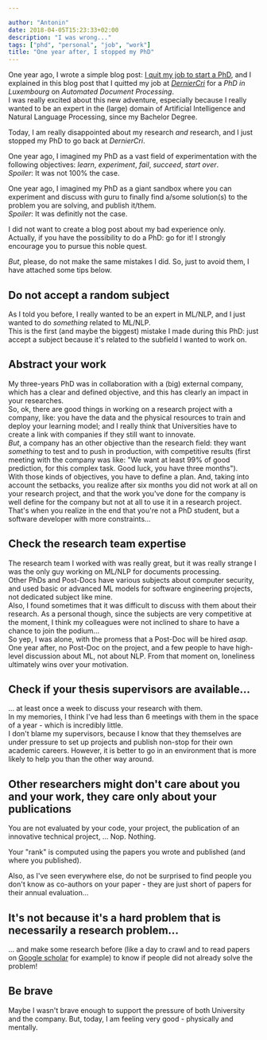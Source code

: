 ```yaml
---

author: "Antonin"
date: 2018-04-05T15:23:33+02:00
description: "I was wrong..."
tags: ["phd", "personal", "job", "work"]
title: "One year after, I stopped my PhD"
---
```


One year ago, I wrote a simple blog post: [I quit my job to start a PhD](/2017/04/23/i_quit_for_a_phd/), and I explained in this blog post that I quitted my job at <em>[DernierCri](https://derniercri.io)</em> for a <em>PhD in Luxembourg</em> on <em>Automated Document Processing</em>.  
I was really excited about this new adventure, especially because I really wanted to be an expert in the (large) domain of Artificial Intelligence and Natural Language Processing, since my Bachelor Degree.

Today, I am really disappointed about my research *and* research, and I just stopped my PhD to go back at <em>DernierCri</em>.

One year ago, I imagined my PhD as a vast field of experimentation with the following objectives: <em>learn</em>, <em>experiment</em>, <em>fail</em>, <em>succeed</em>, <em>start over</em>.  
_Spoiler_: It was not 100% the case.

One year ago, I imagined my PhD as a giant sandbox where you can experiment and discuss with guru to finally find a/some solution(s) to the problem you are solving, and publish it/them.  
_Spoiler_: It was definitly not the case.

I did not want to create a blog post about my bad experience only.  
Actually, if you have the possibility to do a PhD: go for it!
I strongly encourage you to pursue this noble quest.

*But*, please, do not make the same mistakes I did.
So, just to avoid them, I have attached some tips below.

## Do not accept a random subject

As I told you before, I really wanted to be an expert in ML/NLP, and I just wanted to do _something_ related to ML/NLP.  
This is the first (and maybe the biggest) mistake I made during this PhD: just accept a subject because it's related to the subfield I wanted to work on.  

## Abstract your work

My three-years PhD was in collaboration with a (big) external company, which has a clear and defined objective, and this has clearly an impact in your researches.  
So, ok, there are good things in working on a research project with a company, like: you have the data and the physical resources to train and deploy your learning model; and I really think that Universities have to create a link with companies if they still want to innovate.  
*But*, a company has an other objective than the research field: they want _something_ to test and to push in production, with competitive results (first meeting with the company was like: "We want at least 99% of good prediction, for this complex task. Good luck, you have three months").  
With those kinds of objectives, you have to define a plan.
And, taking into account the setbacks, you realize after six months you did not work at all on your research project, and that the work you've done for the company is well define for the company but not at all to use it in a research project.  
That's when you realize in the end that you're not a PhD student, but a software developer with more constraints...

## Check the research team expertise

The research team I worked with was really great, but it was really strange I was the only guy working on ML/NLP for documents processing.  
Other PhDs and Post-Docs have various subjects about computer security, and used basic or advanced ML models for software engineering projects, not dedicated subject like mine.  
Also, I found sometimes that it was difficult to discuss with them about their research.
As a personal though, since the subjects are very competitive at the moment, I think my colleagues were not inclined to share to have a chance to join the podium...  
So yep, I was alone, with the promess that a Post-Doc will be hired _asap_.
One year after, no Post-Doc on the project, and a few people to have high-level discussion about ML, not about NLP.
From that moment on, loneliness ultimately wins over your motivation.

## Check if your thesis supervisors are available...

... at least once a week to discuss your research with them.  
In my memories, I think I've had less than 6 meetings with them in the space of a year - which is incredibly little.  
I don't blame my supervisors, because I know that they themselves are under pressure to set up projects and publish non-stop for their own academic careers.
However, it is better to go in an environment that is more likely to help you than the other way around.

## Other researchers might don't care about you and your work, they care only about your publications

You are not evaluated by your code, your project, the publication of an innovative technical project, ...
Nop.
Nothing.

Your "rank" is computed using the papers you wrote and published (and where you published).

Also, as I've seen everywhere else, do not be surprised to find people you don't know as co-authors on your paper - they are just short of papers for their annual evaluation...

## It's not because it's a hard problem that is necessarily a research problem...

... and make some research before (like a day to crawl and to read papers on [Google scholar](https://scholar.google.com) for example) to know if people did not already solve the problem!

## Be brave

Maybe I wasn't brave enough to support the pressure of both University and the company.
But, today, I am feeling very good - physically and mentally.